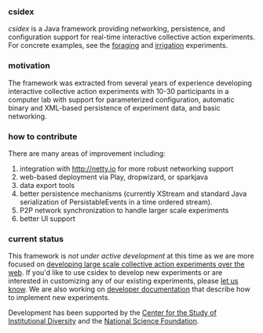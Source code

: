 ### csidex
_csidex_ is a Java framework providing networking, persistence, and configuration support for real-time interactive collective action experiments. For concrete examples, see the [foraging](https://github.com/virtualcommons/foraging) and [irrigation](https://github.com/virtualcommons/irrigation) experiments. 


### motivation
The framework was extracted from several years of experience developing interactive collective action experiments with 10-30 participants in a computer lab with support for parameterized configuration, automatic binary and XML-based persistence of experiment data, and basic networking. 


### how to contribute
There are many areas of improvement including:

1. integration with http://netty.io for more robust networking support
2. web-based deployment via Play, dropwizard, or sparkjava
3. data export tools
4. better persistence mechanisms (currently XStream and standard Java serialization of PersistableEvents in a time ordered stream).
5. P2P network synchronization to handle larger scale experiments
6. better UI support

### current status
This framework is _not under active development_ at this time as we are more focused on [developing large scale collective action experiments over the web](https://github.com/virtualcommons/vcweb). If you'd like to use csidex to develop new experiments or are interested in customizing any of our existing experiments, please [let us know](http://vcweb.asu.edu/contact). We are also working on 
 [developer documentation](https://github.com/virtualcommons/csidex/wiki/Developer-Documentation) that describe how to implement new experiments.

Development has been supported by the [Center for the Study of Institutional Diversity](http://csid.asu.edu) and the [National Science Foundation](http://nsf.gov).
